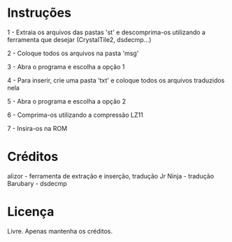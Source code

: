 
# Instruções

1 - Extraia os arquivos das pastas 'st' e descomprima-os utilizando a ferramenta que desejar (CrystalTile2, dsdecmp...)

2 - Coloque todos os arquivos na pasta 'msg'

3 - Abra o programa e escolha a opção 1

4 - Para inserir, crie uma pasta 'txt' e coloque todos os arquivos traduzidos nela

5 - Abra o programa e escolha a opção 2

6 - Comprima-os utilizando a compressão LZ11

7 - Insira-os na ROM


# Créditos

alizor - ferramenta de extração e inserção, tradução
Jr Ninja - tradução
Barubary - dsdecmp

# Licença

Livre. Apenas mantenha os créditos.
